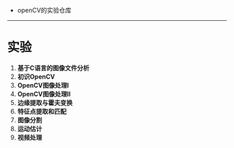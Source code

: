 * openCV的实验仓库



---



# 实验

1. **基于C语言的图像文件分析**
2. **初识OpenCV**
3. **OpenCV图像处理I**
4. **OpenCV图像处理II**
5. **边缘提取与霍夫变换**
6. **特征点提取和匹配**
7. **图像分割**
8. **运动估计**
9. **视频处理**

